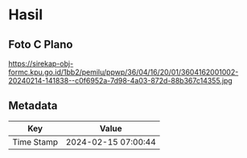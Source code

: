# Hasil

## Foto C Plano

https://sirekap-obj-formc.kpu.go.id/1bb2/pemilu/ppwp/36/04/16/20/01/3604162001002-20240214-141838--c0f6952a-7d98-4a03-872d-88b367c14355.jpg


## Metadata

| Key        | Value               |
| ---------- | ------------------- |
| Time Stamp | 2024-02-15 07:00:44 |



